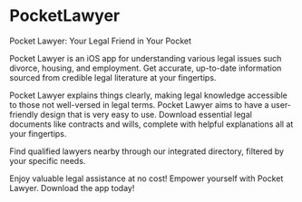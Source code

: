 # PocketLawyer

Pocket Lawyer: Your Legal Friend in Your Pocket

Pocket Lawyer is an iOS app for understanding various legal issues such divorce, housing, and employment. Get accurate, up-to-date information sourced from credible legal literature at your fingertips. 

Pocket Lawyer explains things clearly, making legal knowledge accessible to those not well-versed in legal terms. Pocket Lawyer aims to have a user-friendly design that is very easy to use. Download essential legal documents like contracts and wills, complete with helpful explanations all at your fingertips.

Find qualified lawyers nearby through our integrated directory, filtered by your specific needs.

Enjoy valuable legal assistance at no cost! Empower yourself with Pocket Lawyer. Download the app today!
